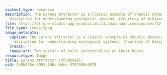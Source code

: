 ```yaml
---
content_type: resource
description: The Lorenz attractor is a classic example of chaotic dynamics, an essential
  discipline for understanding ecological systems. (Courtesy of Wikipedia Commons.)
file: https://ol-ocw-studio-app-production.s3.amazonaws.com/courses/12-517-dynamics-of-complex-systems-ecological-theory-spring-2001/7e0b2f6e59817d6a6dea570f590a5679_12-517s01-th.jpg
file_type: image/jpeg
image_metadata:
  caption: The Lorenz attractor is a classic example of chaotic dynamics, an essential
    discipline for understanding ecological systems. (Courtesy of Wikipedia Commons.)
  credit: ''
  image-alt: Two spirals of color intermingling at their bases.
resourcetype: Image
title: Lorenz Attractor (thumbnail)
uid: 7e0b2f6e-5981-7d6a-6dea-570f590a5679
---
```

